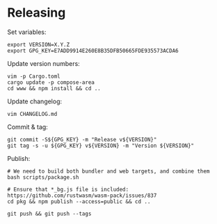 # Releasing

Set variables:

    export VERSION=X.Y.Z
    export GPG_KEY=E7ADD9914E260E8B35DFB50665FDE935573ACDA6

Update version numbers:

    vim -p Cargo.toml
    cargo update -p compose-area
    cd www && npm install && cd ..

Update changelog:

    vim CHANGELOG.md

Commit & tag:

    git commit -S${GPG_KEY} -m "Release v${VERSION}"
    git tag -s -u ${GPG_KEY} v${VERSION} -m "Version ${VERSION}"

Publish:

    # We need to build both bundler and web targets, and combine them
    bash scripts/package.sh

    # Ensure that *_bg.js file is included: https://github.com/rustwasm/wasm-pack/issues/837
    cd pkg && npm publish --access=public && cd ..

    git push && git push --tags
